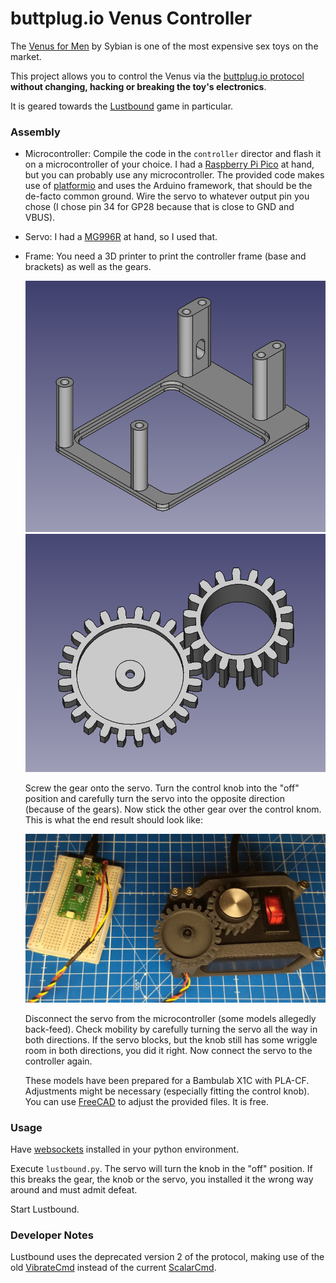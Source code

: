 # buttplug.io Venus Controller

The [Venus for Men](https://venusformen.com/) by Sybian is one of the most expensive sex toys on the market.
 
This project allows you to control the Venus via the [buttplug.io protocol](https://docs.buttplug.io/docs/spec/) **without changing, hacking or breaking the toy's electronics**.

It is geared towards the [Lustbound](https://www.lustboundgame.com/) game in particular.

### Assembly

* Microcontroller: Compile the code in the `controller` director and flash it on a microcontroller of your choice. I had a [Raspberry Pi Pico](https://www.raspberrypi.com/products/raspberry-pi-pico/) at hand, but you can probably use any microcontroller. The provided code makes use of [platformio](https://platformio.org/) and uses the Arduino framework, that should be the de-facto common ground. Wire the servo to whatever output pin you chose (I chose pin 34 for GP28 because that is close to GND and VBUS).

* Servo: I had a [MG996R](https://www.digikey.com/en/htmldatasheets/production/5014637/0/0/1/mg996r) at hand, so I used that.

* Frame: You need a 3D printer to print the controller frame (base and brackets) as well as the gears.

    ![](media/controller_frame.png)
    ![](media/gears.png)

    Screw the gear onto the servo. Turn the control knob into the "off" position and carefully turn the servo into the opposite direction (because of the gears). Now stick the other gear over the control knom. This is what the end result should look like:

    ![](media/assembled.jpg)
    
    Disconnect the servo from the microcontroller (some models allegedly back-feed). Check mobility by carefully turning the servo all the way in both directions. If the servo blocks, but the knob still has some wriggle room in both directions, you did it right. Now connect the servo to the controller again.

    These models have been prepared for a Bambulab X1C with PLA-CF. Adjustments might be necessary (especially fitting the control knob). You can use [FreeCAD](https://www.freecad.org) to adjust the provided files. It is free.

### Usage

Have [websockets](https://pypi.org/project/websockets/) installed in your python environment.

Execute `lustbound.py`. The servo will turn the knob in the "off" position. If this breaks the gear, the knob or the servo, you installed it the wrong way around and must admit defeat.

Start Lustbound.

### Developer Notes

Lustbound uses the deprecated version 2 of the protocol, making use of the old [VibrateCmd](https://docs.buttplug.io/docs/spec/deprecated/#vibratecmd) instead of the current [ScalarCmd](https://docs.buttplug.io/docs/spec/generic#scalarcmd).

